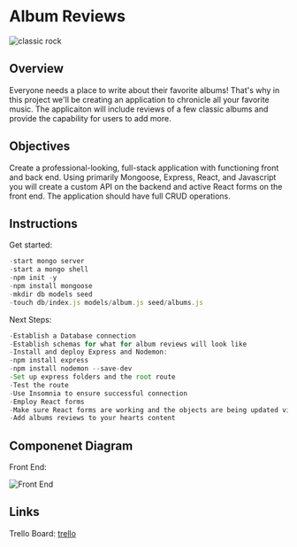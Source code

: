 # Album Reviews

![classic rock](https://cdn.mos.cms.futurecdn.net/j28xyTnvBtcPwPW52evvzf.jpg)

## Overview

Everyone needs a place to write about their favorite albums! That's why in this project we'll be creating an application to chronicle all your favorite music. The applicaiton will include reviews of a few classic albums and provide the capability for users to add more.

## Objectives

Create a professional-looking, full-stack application with functioning front and back end. Using primarily Mongoose, Express, React, and Javascript you will create a custom API on the backend and active React forms on the front end. The application should have full CRUD operations.

## Instructions

Get started:

```js
-start mongo server
-start a mongo shell
-npm init -y
-npm install mongoose
-mkdir db models seed
-touch db/index.js models/album.js seed/albums.js
```

Next Steps:

```js
-Establish a Database connection
-Establish schemas for what for album reviews will look like
-Install and deploy Express and Nodemon:
-npm install express
-npm install nodemon --save-dev
-Set up express folders and the root route
-Test the route
-Use Insomnia to ensure successful connection
-Employ React forms
-Make sure React forms are working and the objects are being updated via CRUD
-Add albums reviews to your hearts content
```

## Componenet Diagram

Front End:

![Front End](https://scontent-iad3-2.xx.fbcdn.net/v/t39.30808-6/312446668_649893826586337_972422687759052523_n.jpg?stp=cp6_dst-jpg&_nc_cat=103&ccb=1-7&_nc_sid=730e14&_nc_ohc=y5ihlP3X0tYAX-JvMwr&_nc_oc=AQmlhfjGB-7SNGRHDsjdxFjSFESFSkrtJuCN2p3goe8A07wM1e5EdOy4yfGLGnZcZNw&_nc_ht=scontent-iad3-2.xx&oh=00_AT94Qd1pdBkoZn-pNAixFEYnveCR8MrpoiCn6uZQlWPSYg&oe=6356892E)

## Links

Trello Board: [trello](https://trello.com/invite/b/Zu7YgMWS/ATTI6baca54cff624b0c267264a07a8243604C7E94C8/album-review-project)
